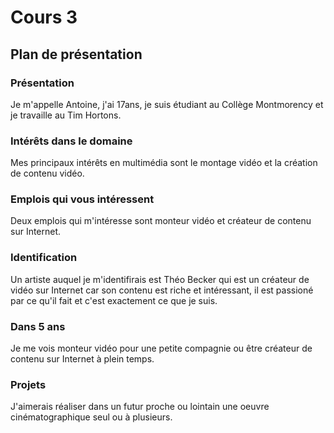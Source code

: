 # Cours 3
## Plan de présentation

### Présentation
Je m'appelle Antoine, j'ai 17ans, je suis étudiant au Collège Montmorency et je travaille au Tim Hortons. 

### Intérêts dans le domaine
Mes principaux intérêts en multimédia sont le montage vidéo et la création de contenu vidéo. 

### Emplois qui vous intéressent
Deux emplois qui m'intéresse sont monteur vidéo et créateur de contenu sur Internet.

### Identification
Un artiste auquel je m'identifirais est Théo Becker qui est un créateur de vidéo sur Internet car son contenu est riche et intéressant, il est passioné par ce qu'il fait et c'est exactement ce que je suis. 

### Dans 5 ans
Je me vois monteur vidéo pour une petite compagnie ou être créateur de contenu sur Internet à plein temps.  

### Projets
J'aimerais réaliser dans un futur proche ou lointain une oeuvre cinématographique seul ou à plusieurs.
